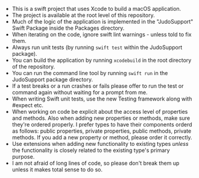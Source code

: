 - This is a swift project that uses Xcode to build a macOS application.
- The project is available at the root level of this repository.
- Much of the logic of the application is implemented in the "JudoSupport" Swift Package inside the Packages directory.
- When iterating on the code, ignore swift lint warnings - unless told to fix them.
- Always run unit tests (by running `swift test` within the JudoSupport package).
- You can build the application by running `xcodebuild` in the root directory of the repository.
- You can run the command line tool by running `swift run` in the JudoSupport package directory.
- If a test breaks or a run crashes or fails please offer to run the test or command again without waiting for a prompt from me.
- When writing Swift unit tests, use the new Testing framework along with #expect etc.
- When working on code be explicit about the access level of properties and methods. Also when adding new properties or methods, make sure they're ordered properly. I prefer types to have their components orderd as follows: public properties, private properties, public methods, private methods. If you add a new property or method, please order it correctly.
- Use extensions when adding new functionality to existing types *unless* the functionality is closely related to the existing type's primary purpose.
- I am not afraid of long lines of code, so please don't break them up unless it makes total sense to do so.
